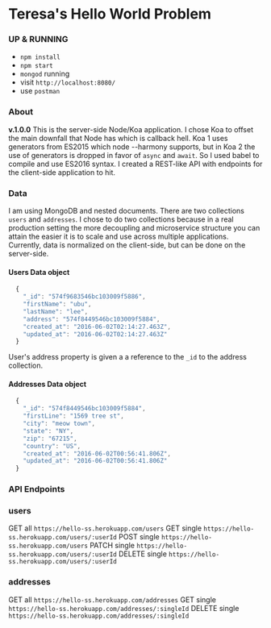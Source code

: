 # Teresa's Hello World Problem

### UP & RUNNING
* `npm install`
* `npm start`
* `mongod` running
* visit `http://localhost:8080/`
* use `postman`

### About
**v.1.0.0**
This is the server-side Node/Koa application. I chose Koa to offset the main downfall that Node has which is callback hell. Koa 1 uses generators from ES2015 which node --harmony supports, but in Koa 2 the use of generators is dropped in favor of `async` and `await`. So I used babel to compile and use ES2016 syntax. I created a REST-like API with endpoints for the client-side application to hit.    

### Data
I am using MongoDB and nested documents. There are two collections `users` and `addresses`. I chose to do two collections because in a real production setting the more decoupling and microservice structure you can attain the easier it is to scale and use across multiple applications. Currently, data is normalized on the client-side, but can be done on the server-side.

#### Users Data object
```javascript
  {
    "_id": "574f9683546bc103009f5886",
    "firstName": "ubu",
    "lastName": "lee",
    "address": "574f8449546bc103009f5884",
    "created_at": "2016-06-02T02:14:27.463Z",
    "updated_at": "2016-06-02T02:14:27.463Z"
  }
```
User's address property is given a a reference to the `_id` to the address collection.

#### Addresses Data object
```javascript
  {
    "_id": "574f8449546bc103009f5884",
    "firstLine": "1569 tree st",
    "city": "meow town",
    "state": "NY",
    "zip": "67215",
    "country": "US",
    "created_at": "2016-06-02T00:56:41.806Z",
    "updated_at": "2016-06-02T00:56:41.806Z"
  }
```

### API Endpoints

### users
GET all `https://hello-ss.herokuapp.com/users`
GET single `https://hello-ss.herokuapp.com/users/:userId`
POST single `https://hello-ss.herokuapp.com/users`
PATCH single `https://hello-ss.herokuapp.com/users/:userId`
DELETE single `https://hello-ss.herokuapp.com/users/:userId`

### addresses
GET all `https://hello-ss.herokuapp.com/addresses`
GET single `https://hello-ss.herokuapp.com/addresses/:singleId`
DELETE single `https://hello-ss.herokuapp.com/addresses/:singleId`

